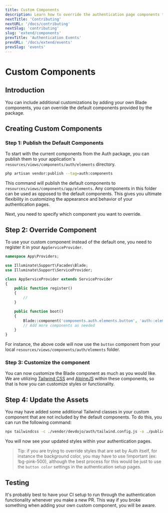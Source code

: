 ```yaml
---
title: Custom Components
description: Learn how to override the authentication page components to take full control of how your authentication pages feel and function.
nextTitle: 'Contributing'
nextURL: '/docs/contributing'
nextSlug: 'contributing'
slug: 'extend/components'
prevTitle: 'Authentication Events'
prevURL: '/docs/extend/events'
prevSlug: 'events'
---
```


# Custom Components

## Introduction

You can include additional customizations by adding your own Blade components, you can override the default components provided by the package.

## Creating Custom Components

### Step 1: Publish the Default Components

To start with the current components from the Auth package, you can publish them to your application's `resources/views/components/auth/elements` directory.

```bash
php artisan vendor:publish --tag=auth:components
```

This command will publish the default components to `resources/views/components/app/elements`. Any components in this folder can be used as opposed to the default components. This gives you ultimate flexibility in customizing the appearance and behavior of your authentication pages.

Next, you need to specify which component you want to override.

## Step 2: Override Component

To use your custom component instead of the default one, you need to register it in your `AppServiceProvider`.

```php
namespace App\Providers;

use Illuminate\Support\Facades\Blade;
use Illuminate\Support\ServiceProvider;

class AppServiceProvider extends ServiceProvider
{
    public function register()
    {
        //
    }

    public function boot()
    {
        Blade::component('components.auth.elements.button', 'auth::elements.button');
        // Add more components as needed
    }
}
```

For instance, the above code will now use the `button` component from your local `resources/views/components/auth/elements` folder.

### Step 3: Customize the component

You can now customize the Blade component as much as you would like. We are utilizing <a href="https://tailwindcss.com" target="_blank">Tailwind CSS</a> and <a href="https://alpinejs.dev" target="_blank">AlpineJS</a> within these components, so that is how you can customize styles or functionality.

## Step 4: Update the Assets

You may have added some additional Tailwind classes in your custom component that are not included by the default components. To do this, you can run the following command:

```bash
npx tailwindcss -c ./vendor/devdojo/auth/tailwind.config.js -o ./public/auth/build/assets/styles.css
```

You will now see your updated styles within your authentication pages. 

> Tip: if you are trying to override styles that are set by Auth itself, for instance the background color, you may have to use !important (ex: !bg-pink-500), although the best process for this would be just to use the `button color` settings in the authentication setup pages.

## Testing

It's probably best to have your CI setup to run through the authentication functionality whenever you make a new PR. This way if you broke something when adding your own custom component, you will be aware.
